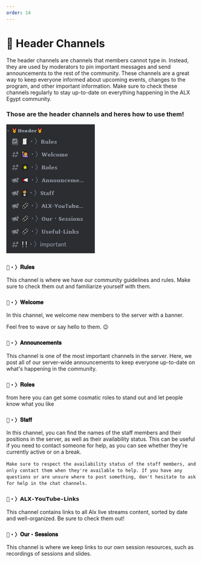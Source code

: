 ```yaml
---
order: 14
---
```


# 🤖 Header Channels 

The header channels are channels that members cannot type in. Instead, they are used by moderators to pin important messages and send announcements to the rest of the community. These channels are a great way to keep everyone informed about upcoming events, changes to the program, and other important information. Make sure to check these channels regularly to stay up-to-date on everything happening in the ALX Egypt community.

### Those are the header channels and heres how to use them!
![](imgs/header.jpg)

### `🧾・〉𝐑𝐮𝐥𝐞𝐬`
This channel is where we have our community guidelines and rules. Make sure to check them out and familiarize yourself with them. 

### `🙋・〉𝐖𝐞𝐥𝐜𝐨𝐦𝐞`
In this channel, we welcome new members to the server with a banner. 

Feel free to wave or say hello to them. 😉

### `📢・〉𝐀𝐧𝐧𝐨𝐮𝐧𝐜𝐞𝐦𝐞𝐧𝐭𝐬`
This channel is one of the most important channels in the server. Here, we post all of our server-wide announcements to keep everyone up-to-date on what's happening in the community.

### `🌟・〉𝐑𝐨𝐥𝐞𝐬`

from here you can get some cosmatic roles to stand out and let people know what you like

### `🤵・〉𝐒𝐭𝐚𝐟𝐟`
In this channel, you can find the names of the staff members and their positions in the server, as well as their availability status. This can be useful if you need to contact someone for help, as you can see whether they're currently active or on a break.

 ``` Make sure to respect the availability status of the staff members, and only contact them when they're available to help. If you have any questions or are unsure where to post something, don't hesitate to ask for help in the chat channels. ```

### `🔗・〉𝗔𝗟𝗫-𝗬𝗼𝘂𝗧𝘂𝗯𝗲-𝗟𝗶𝗻𝗸𝘀`
This channel contains links to all Alx live streams content, sorted by date and well-organized. Be sure to check them out!

### `🔗・〉𝐎𝐮𝐫・𝐒𝐞𝐬𝐬𝐢𝐨𝐧𝐬`
This channel is where we keep links to our own session resources, such as recordings of sessions and slides.
